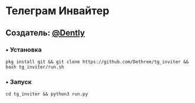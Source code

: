 # Телеграм Инвайтер
## Создатель: <a href='t.me/dently'>@Dently</a>
### • Установка
```
pkg install git && git clone https://github.com/Dethree/tg_inviter && bash tg_inviter/run.sh
```

### • Запуск
```
cd tg_inviter && python3 run.py
```


